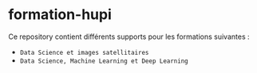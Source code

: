 # formation-hupi

Ce repository contient différents supports pour les formations suivantes :
 - `Data Science et images satellitaires`
 - `Data Science, Machine Learning et Deep Learning`